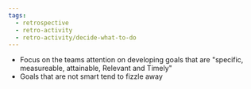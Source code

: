 ```yaml
---
tags:
  - retrospective
  - retro-activity
  - retro-activity/decide-what-to-do
---
```


- Focus on the teams attention on developing goals that are "specific, measureable, attainable, Relevant and Timely"
- Goals that are not smart tend to fizzle away
